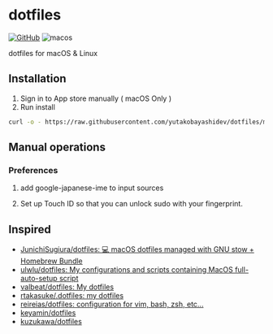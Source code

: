 # dotfiles

[![GitHub](https://img.shields.io/github/license/mashape/apistatus.svg)](https://github.com/yutakobayashidev/dotfiles/blob/main/LICENSE)
![macos](https://github.com/yutakobayashidev/dotfiles/workflows/macos/badge.svg)

dotfiles for macOS & Linux

## Installation

1. Sign in to App store manually ( macOS Only )
2. Run install

```sh
curl -o - https://raw.githubusercontent.com/yutakobayashidev/dotfiles/main/packages/cli/scripts/dotfiles | sh
```

## Manual operations

### Preferences

1. add google-japanese-ime to input sources

2. Set up Touch ID so that you can unlock sudo with your fingerprint.

## Inspired

- [JunichiSugiura/dotfiles: 💻 macOS dotfiles managed with GNU stow + Homebrew Bundle](https://github.com/JunichiSugiura/dotfiles)
- [ulwlu/dotfiles: My configurations and scripts containing MacOS full-auto-setup script](https://github.com/ulwlu/dotfiles)
- [valbeat/dotfiles: My dotfiles](https://github.com/valbeat/dotfiles)
- [rtakasuke/.dotfiles: my dotfiles](https://github.com/rtakasuke/.dotfiles)
- [reireias/dotfiles: configuration for vim, bash, zsh, etc...](https://github.com/reireias/dotfiles)
- [keyamin/dotfiles](https://github.com/keyamin/dotfiles)
- [kuzukawa/dotfiles](https://github.com/kuzukawa/dotfiles)
